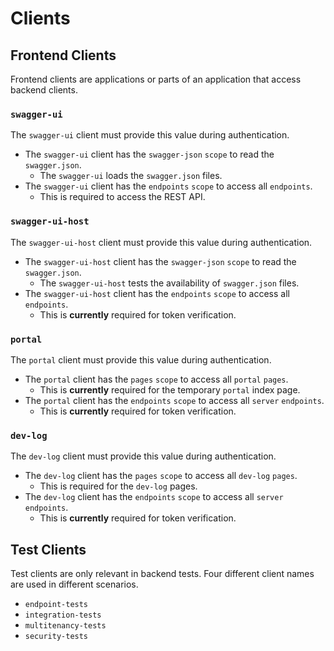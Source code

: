 # Clients

## Frontend Clients

Frontend clients are applications or parts of an application that access backend clients.

### `swagger-ui`

  The `swagger-ui` client must provide this value during authentication. 

  * The `swagger-ui` client has the `swagger-json` `scope` to read the `swagger.json`.
    * The `swagger-ui` loads the `swagger.json` files.
  * The `swagger-ui` client has the `endpoints` `scope` to access all `endpoints`.
    * This is required to access the REST API.

### `swagger-ui-host`

  The `swagger-ui-host` client must provide this value during authentication. 

  * The `swagger-ui-host` client has the `swagger-json` `scope` to read the `swagger.json`.
    * The `swagger-ui-host` tests the availability of `swagger.json` files.
  * The `swagger-ui-host` client has the `endpoints` `scope` to access all `endpoints`.
    * This is **currently** required for token verification.

### `portal`

  The `portal` client must provide this value during authentication. 

  * The `portal` client has the `pages` `scope` to access all `portal` `pages`.
    * This is **currently** required for the temporary `portal` index page.
  * The `portal` client has the `endpoints` `scope` to access all `server` `endpoints`.
    * This is **currently** required for token verification.

### `dev-log`

  The `dev-log` client must provide this value during authentication. 

  * The `dev-log` client has the `pages` `scope` to access all `dev-log` `pages`.
    * This is required for the `dev-log` pages.
  * The `dev-log` client has the `endpoints` `scope` to access all `server` `endpoints`.
    * This is **currently** required for token verification.

## Test Clients

Test clients are only relevant in backend tests. Four different client names are used in different scenarios. 

* `endpoint-tests`
* `integration-tests`
* `multitenancy-tests`
* `security-tests`